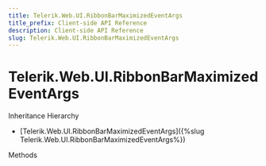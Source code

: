 ```yaml
---
title: Telerik.Web.UI.RibbonBarMaximizеdEventArgs
title_prefix: Client-side API Reference
description: Client-side API Reference
slug: Telerik.Web.UI.RibbonBarMaximizеdEventArgs
---
```


# Telerik.Web.UI.RibbonBarMaximizеdEventArgs


Inheritance Hierarchy

* [Telerik.Web.UI.RibbonBarMaximizеdEventArgs]({%slug Telerik.Web.UI.RibbonBarMaximizеdEventArgs%})


Methods

